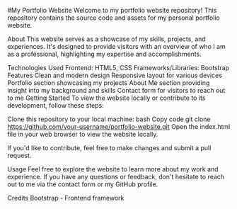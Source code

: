 #My Portfolio Website
Welcome to my portfolio website repository! This repository contains the source code and assets for my personal portfolio website.

About
This website serves as a showcase of my skills, projects, and experiences. It's designed to provide visitors with an overview of who I am as a professional, highlighting my expertise and accomplishments.

Technologies Used
Frontend: HTML5, CSS
Frameworks/Libraries: Bootstrap
Features
Clean and modern design
Responsive layout for various devices
Portfolio section showcasing my projects
About Me section providing insight into my background and skills
Contact form for visitors to reach out to me
Getting Started
To view the website locally or contribute to its development, follow these steps:

Clone this repository to your local machine:
bash
Copy code
git clone https://github.com/your-username/portfolio-website.git
Open the index.html file in your web browser to view the website locally.

If you'd like to contribute, feel free to make changes and submit a pull request.

Usage
Feel free to explore the website to learn more about my work and experience. If you have any questions or feedback, don't hesitate to reach out to me via the contact form or my GitHub profile.

Credits
Bootstrap - Frontend framework
